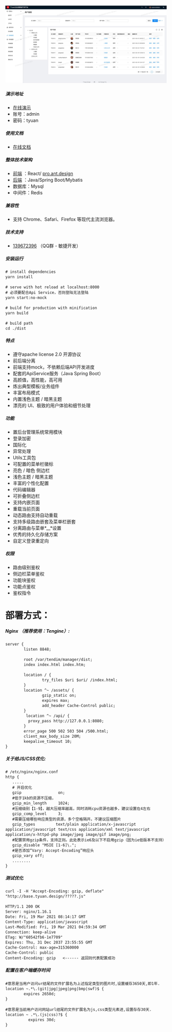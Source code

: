 
![alt 属性文本](./image/A56F01E5-E1E3-49F9-A917-7F533744EE97.png)

##### 演示地址
* [在线演示](http://base.tyuan.design)
* 账号：admin
* 密码：tyuan

##### 使用文档
* [在线文档](http://tyuan.design/)

##### 整体技术架构
* [前端](https://github.com/j-tyuan/tyuan-web) ：React/ [pro.ant.design](http://pro.ant.design)
* [后端](https://github.com/j-tyuan/tyuan-manager) ：Java/Spring Boot/Mybatis
* 数据库：Mysql
* 中间件：Redis

##### 兼容性
* 支持 Chrome、Safari、Firefox 等现代主流浏览器。

##### 技术支持
* [139672396](https://qm.qq.com/cgi-bin/qm/qr?k=rjUvWB3vTk9tP7pPGgwnmFv4jEacxz3R&jump_from=webapi) （QQ群 - 敏捷开发）

##### 安装运行
    # install dependencies
    yarn install
    
    # serve with hot reload at localhost:8000
    # 必须要配合Api Service，否则登陆无法登陆
    yarn start:no-mock
    
    # build for production with minification
    yarn build
    
    # build path
    cd ./dist
    
##### 特点
* 遵守apache license 2.0 开源协议
* 前后端分离
* 前端支持mock，不依赖后端API开发进度
* 配套的ApiService服务（Java Spring Boot）
* 高颜值，高性能，高可用
* 炼出典型模板/业务组件
* 丰富布局模式
* 内置浅色主题 / 暗黑主题
* 漂亮的 UI、极致的用户体验和细节处理

##### 功能
* 置后台管理系统常用模块
* 登录加密
* 国际化
* 异常处理
* Utils工具包
* 可配置的菜单栏徽标
* 亮色 / 暗色 侧边栏
* 浅色主题 / 暗黑主题
* 丰富的个性化配置
* 代码编辑器
* 可折叠侧边栏
* 支持内嵌页面
* 重载当前页面
* 动态路由支持自动重载
* 支持多级路由嵌套及菜单栏嵌套
* 分离路由与菜单*__*设置
* 优秀的持久化存储方案
* 自定义登录重定向

##### 权限
* 路由级别鉴权
* 侧边栏菜单鉴权
* 功能块鉴权
* 功能点鉴权
* 鉴权指令

# 部署方式：

##### Nginx （推荐使用：Tengine）:
    server {
            listen 8848;
    
            root /var/tendim/manager/dist;
            index index.html index.htm;
    
            location / {
                    try_files $uri $uri/ /index.html;
            }
            location ^~ /assets/ {
                    gzip_static on;
                    expires max;
                    add_header Cache-Control public;
            }
             location ^~ /api/ {
              proxy_pass http://127.0.0.1:8080;
            }
            error_page 500 502 503 504 /500.html;
            client_max_body_size 20M;
            keepalive_timeout 10;
    } 

##### 关于给JS/CSS优化:

    # /etc/nginx/nginx.conf
    http {
       .....
       # 开启优化
       gzip                on;
       #低于1kb的资源不压缩，
       gzip_min_length     1024;
       #压缩级别【1-9】，越大压缩率越高，同时消耗cpu资源也越多，建议设置在4左右
       gzip_comp_level     3;
       #需要压缩哪些响应类型的资源，多个空格隔开。不建议压缩图片
       gzip_types         text/plain application/x-javascript application/javascript text/css application/xml text/javascript application/x-httpd-php image/jpeg image/gif image/png;
       #配置禁用gzip条件，支持正则。此处表示ie6及以下不启用gzip（因为ie低版本不支持）
       gzip_disable "MSIE [1-6]\.";
       #是否添加“Vary: Accept-Encoding”响应头
       gzip_vary off;
       ........
    }

##### 测试优化
    curl -I -H "Accept-Encoding: gzip, deflate" "http://base.tyuan.design/?????.js"
    
    HTTP/1.1 200 OK
    Server: nginx/1.16.1
    Date: Fri, 19 Mar 2021 08:14:17 GMT
    Content-Type: application/javascript
    Last-Modified: Fri, 19 Mar 2021 04:59:34 GMT
    Connection: keep-alive
    ETag: W/"60542fb6-1e7709"
    Expires: Thu, 31 Dec 2037 23:55:55 GMT
    Cache-Control: max-age=315360000
    Cache-Control: public
    Content-Encoding: gzip   <------ 返回则代表配置成功

##### 配置在客户端缓存时间
    #意思是当用户访问ur结尾的文件扩展名为上述指定类型的图片时,设置缓存3650天,即1年.
    location ~.*\.(git|jpg|jpeg|png|bmp|swf)$ { 
            expires 2650d;  
    }
    
    #意思是当前用户访问网站url结尾的文件扩展名为js,css类型元素进,设置存存30天.
    location ~ .*\.(js|css)?$ {
              expires 30d;   
    }
